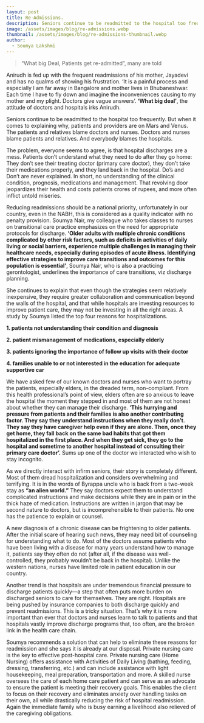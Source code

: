 ```yaml
---
layout: post
title: Re-Admissions.
description: Seniors continue to be readmitted to the hospital too frequently. But when it comes to explaining why, patients and providers are on Mars and Venus. The patients and relatives blame doctors and nurses.
image: /assets/images/blog/re-admissions.webp
thumbnail: /assets/images/blog/re-admissions-thumbnail.webp
author:
  - Soumya Lakshmi
---
```


>“What big Deal, Patients get re-admitted”, many are told

Anirudh is fed up with the frequent readmissions of his mother, Jayadevi and has no qualms of showing his frustration. ‘It is a painful process and especially I am far away in Bangalore and mother lives in Bhubaneshwar. Each time I have to fly down and imagine the inconveniences causing to my mother and my plight. Doctors give vague answers’. **‘What big deal’**, the attitude of doctors and hospitals irks Anirudh. 

Seniors continue to be readmitted to the hospital too frequently. But when it comes to explaining why, patients and providers are on Mars and Venus. The patients and relatives blame doctors and nurses. Doctors and nurses blame patients and relatives. And everybody blames the hospitals.

The problem, everyone seems to agree, is that hospital discharges are a mess. Patients don’t understand what they need to do after they go home: They don’t see their treating doctor (primary care doctor), they don’t take their medications properly, and they land back in the hospital. Do’s and Don’t are never explained. In short, no understanding of the clinical condition, prognosis, medications and management. That revolving door jeopardizes their health and costs patients crores of rupees, and more often inflict untold miseries.

Reducing readmissions should be a national priority, unfortunately in our country, even in the NABH, this is considered as a quality indicator with no penalty provision. Soumya Nair, my colleague who takes classes to nurses on transitional care practice emphasizes on the need for appropriate protocols for discharge. **‘Older adults with multiple chronic conditions complicated by other risk factors, such as deficits in activities of daily living or social barriers, experience multiple challenges in managing their healthcare needs, especially during episodes of acute illness. Identifying effective strategies to improve care transitions and outcomes for this population is essential’**, Soumya Nair, who is also a practicing gerontologist, underlines the importance of care transitions, viz discharge planning. 

She continues to explain that even though the strategies seem relatively inexpensive, they require greater collaboration and communication beyond the walls of the hospital, and that while hospitals are investing resources to improve patient care, they may not be investing in all the right areas. A study by Soumya listed the top four reasons for hospitalizations.

**1. patients not understanding their condition and diagnosis**

**2. patient mismanagement of medications, especially elderly**

**3. patients ignoring the importance of follow up  visits with their doctor**

**4. families unable to or not interested in the education for adequate supportive car**

We have asked few of our known doctors and nurses who want to portray the patients, especially elders, in the dreaded term, non-compliant. From this health professional’s point of view, elders often are so anxious to leave the hospital the moment they stepped in and most of them are not honest about whether they can manage their discharge. **‘This hurrying and pressure from patients and their families is also another contributing factor. They say they understand instructions when they really don’t. They say they have caregiver help even if they are alone. Then, once they get home, they fall back on the same bad habits that got them hospitalized in the first place. And when they get sick, they go to the hospital and sometime to another hospital instead of consulting their primary care doctor’.** Sums up one of the doctor we interacted who wish to stay incognito.

As we directly interact with infirm seniors, their story is completely different. Most of them dread hospitalization and considers overwhelming and terrifying. It is in the words of Byrappa uncle who is back from a two-week stay as  **“an alien world.”** They say doctors expect them to understand complicated instructions and make decisions while they are in pain or in the thick haze of medication. Instructions are written in jargon that may be second nature to doctors, but is incomprehensible to their patients. No one has the patience to explain or counsel. 

A new diagnosis of a chronic disease can be frightening to older patients. After the initial scare of hearing such news, they may need bit of counseling for understanding what to do. Most of the doctors assume patients who have been living with a disease for many years understand how to manage it, patients say they often do not (after all, if the disease was well-controlled, they probably wouldn’t be back in the hospital). Unlike the western nations, nurses have limited role in patient education in our country. 

Another trend is that hospitals are under tremendous financial pressure to discharge patients quickly—a step that often puts more burden on discharged seniors to care for themselves. They are right. Hospitals are being pushed by insurance companies to both discharge quickly and prevent readmissions. This is a tricky situation. That’s why it is more important than ever that doctors and nurses learn to talk to patients and that hospitals vastly improve discharge programs that, too often, are the broken link in the health care chain.


Soumya recommends a solution that can help to eliminate these reasons for readmission and she says it is already at our disposal. Private nursing care is the key to effective post-hospital care. Private nursing care (Home Nursing) offers assistance with Activities of Daily Living (bathing, feeding, dressing, transferring, etc.) and can include assistance with light housekeeping, meal preparation, transportation and more. A skilled nurse oversees the care of each home care patient and can serve as an advocate to ensure the patient is meeting their recovery goals. This enables the client to focus on their recovery and eliminates anxiety over handling tasks on their own, all while drastically reducing the risk of hospital readmission. Again the immediate family who is busy earning a livelihood also relieved of the caregiving obligations. 

